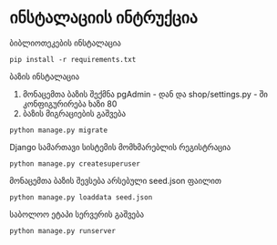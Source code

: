 ინსტალაციის ინტრუქცია
============

ბიბლიოთეკების ინსტალაცია
```console
pip install -r requirements.txt
```

ბაზის ინსტალაცია

1. მონაცემთა ბაზის შექმნა pgAdmin - დან და shop/settings.py - ში კონფიგურირება ხაზი 80
2. ბაზის მიგრაციების გაშვება
```console
python manage.py migrate
```

Django სამართავი სისტემის მომხმარებლის რეგისტრაცია
```console
python manage.py createsuperuser
```

მონაცემთა ბაზის შევსება არსებული seed.json ფაილით
```console
python manage.py loaddata seed.json
```

საბოლოო ეტაპი სერვერის გაშვება
```console
python manage.py runserver
```